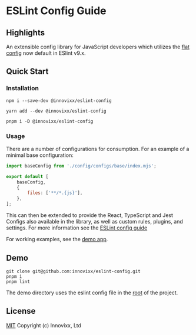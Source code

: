 # ESLint Config Guide

## Highlights

An extensible config library for JavaScript developers which utilizes the [flat config](https://eslint.org/docs/latest/use/migrate-to-9.0.0#flat-linter) now default in ESlint v9.x.

## Quick Start

### Installation

```
npm i --save-dev @innovixx/eslint-config
```
```
yarn add --dev @innovixx/eslint-config
```
```
pnpm i -D @innovixx/eslint-config
```

### Usage

There are a number of configurations for consumption. For an example of a minimal base configuration:

```javascript
import baseConfig from './config/configs/base/index.mjs';

export default [
	baseConfig,
	{
		files: ['**/*.{js}'],
	},
];
```
This can then be extended to provide the React, TypeScript and Jest Configs also available in the library, as well as custom rules, plugins, and settings. For more information see the [ESLint config guide](https://eslint.org/docs/latest/use/configure/configuration-files)

For working examples, see the [demo app](./demo).

## Demo

```
git clone git@github.com:innovixx/eslint-config.git
pnpm i
pnpm lint
```

The demo directory uses the eslint config file in the [root](https://github.com/innovixx/eslint-config/blob/master/eslint.config.mjs) of the project.

## License

[MIT](https://github.com/innovixx/eslint-config/blob/master/LICENSE) Copyright (c) Innovixx, Ltd
